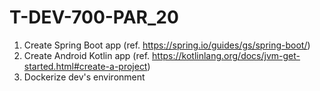 # T-DEV-700-PAR_20

1. Create Spring Boot app (ref. https://spring.io/guides/gs/spring-boot/)
2. Create Android Kotlin app (ref. https://kotlinlang.org/docs/jvm-get-started.html#create-a-project)
3. Dockerize dev's environment

